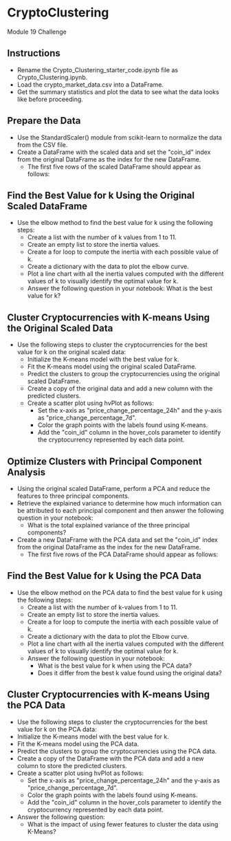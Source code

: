 # CryptoClustering
 Module 19 Challenge

## Instructions
- Rename the Crypto_Clustering_starter_code.ipynb file as Crypto_Clustering.ipynb.
- Load the crypto_market_data.csv into a DataFrame.
- Get the summary statistics and plot the data to see what the data looks like before proceeding.

## Prepare the Data
- Use the StandardScaler() module from scikit-learn to normalize the data from the CSV file.
- Create a DataFrame with the scaled data and set the "coin_id" index from the original DataFrame as the index for the new DataFrame.
    - The first five rows of the scaled DataFrame should appear as follows:

## Find the Best Value for k Using the Original Scaled DataFrame
- Use the elbow method to find the best value for k using the following steps:
    - Create a list with the number of k values from 1 to 11.
    - Create an empty list to store the inertia values.
    - Create a for loop to compute the inertia with each possible value of k.
    - Create a dictionary with the data to plot the elbow curve.
    - Plot a line chart with all the inertia values computed with the different values of k to visually identify the optimal value for k.
    - Answer the following question in your notebook: What is the best value for k?

## Cluster Cryptocurrencies with K-means Using the Original Scaled Data
- Use the following steps to cluster the cryptocurrencies for the best value for k on the original scaled data:
    - Initialize the K-means model with the best value for k.
    - Fit the K-means model using the original scaled DataFrame.
    - Predict the clusters to group the cryptocurrencies using the original scaled DataFrame.
    - Create a copy of the original data and add a new column with the predicted clusters.
    - Create a scatter plot using hvPlot as follows:
        - Set the x-axis as "price_change_percentage_24h" and the y-axis as "price_change_percentage_7d".
        - Color the graph points with the labels found using K-means.
        - Add the "coin_id" column in the hover_cols parameter to identify the cryptocurrency represented by each data point.

## Optimize Clusters with Principal Component Analysis
- Using the original scaled DataFrame, perform a PCA and reduce the features to three principal components.
- Retrieve the explained variance to determine how much information can be attributed to each principal component and then answer the following question in your notebook:
    - What is the total explained variance of the three principal components?
- Create a new DataFrame with the PCA data and set the "coin_id" index from the original DataFrame as the index for the new DataFrame.
    - The first five rows of the PCA DataFrame should appear as follows:

## Find the Best Value for k Using the PCA Data
- Use the elbow method on the PCA data to find the best value for k using the following steps:
    - Create a list with the number of k-values from 1 to 11.
    - Create an empty list to store the inertia values.
    - Create a for loop to compute the inertia with each possible value of k.
    - Create a dictionary with the data to plot the Elbow curve.
    - Plot a line chart with all the inertia values computed with the different values of k to visually identify the optimal value for k.
    - Answer the following question in your notebook:
        - What is the best value for k when using the PCA data?
        - Does it differ from the best k value found using the original data?

## Cluster Cryptocurrencies with K-means Using the PCA Data
- Use the following steps to cluster the cryptocurrencies for the best value for k on the PCA data:
- Initialize the K-means model with the best value for k.
- Fit the K-means model using the PCA data.
- Predict the clusters to group the cryptocurrencies using the PCA data.
- Create a copy of the DataFrame with the PCA data and add a new column to store the predicted clusters.
- Create a scatter plot using hvPlot as follows:
    - Set the x-axis as "price_change_percentage_24h" and the y-axis as "price_change_percentage_7d".
    - Color the graph points with the labels found using K-means.
    - Add the "coin_id" column in the hover_cols parameter to identify the cryptocurrency represented by each data point.
- Answer the following question:
    - What is the impact of using fewer features to cluster the data using K-Means?
